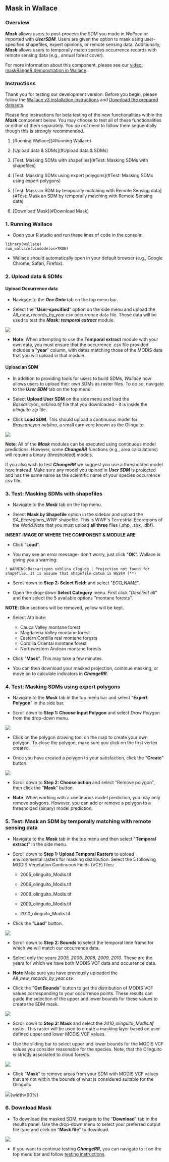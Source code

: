 ## Mask in Wallace  

### Overview

**_Mask_** allows users to post-process the SDM you made in *Wallace* or imported with **_UserSDM_**.  Users are given the option to mask using user-specified shapefiles, expert opinions, or remote sensing data. Additionally, **_Mask_** allows users to temporally match species occurrence records with remote sensing data (e.g., annual forest cover).
  
For more information about this component, please see our [video: maskRangeR demonstration in Wallace](https://youtu.be/uBbYqQLRirU). 

### Instructions  

Thank you for testing our development version. Before you begin, please follow the [Wallace v3 installation 
instructions](installation_instructions.md) and [Download the prepared datasets](Data.md).  

Please find instructions for beta testing of the new functionalities within the **_Mask_** component below. You may choose to test all of these functionalities or either of them separately. You *do not* need to follow them sequentially though this is strongly recommended.   

1. [Running Wallace](#Running Wallace)<br>

2. [Upload data & SDMs](#Upload data & SDMs)<br> 

3. [Test: Masking SDMs with shapefiles](#Test: Masking SDMs with shapefiles)<br>

4. [Test: Masking SDMs using expert polygons](#Test: Masking SDMs using expert polygons)<br>

5. [Test: Mask an SDM by temporally matching with Remote Sensing data](#Test: Mask an SDM by temporally matching with Remote Sensing data)<br>

6. [Download Mask](#Download Mask)<br>

### 1. Running Wallace <a name = "Running Wallace"> </a>

  * Open your R studio and run these lines of code in the console: 
  
```{r}
library(wallace) 
run_wallace(biomodelos=TRUE) 
```

  * Wallace should automatically open in your default browser (e.g., Google Chrome, Safari, Firefox).<br>
  

### 2. Upload data & SDMs <a name = "Upload data & SDMs"> </a>

#### Upload Occurrence data  

  * Navigate to the **_Occ Data_** tab on the top menu bar.  

  * Select the "**User-specified**" option on the side menu and upload the *All_new_records_by_year.csv* occurrence data file. These data will be used to test the **_Mask: temporal extract_** module.    

![](img/mrwOccData.png)

  * **Note**: When attempting to use the **Temporal extract** module with your own data, you must ensure that the occurrence .csv file provided includes a "**year**" column, with dates matching those of the MODIS data that you will upload in that module.  
  
####  Upload an SDM  

  * In addition to providing tools for users to build SDMs, *Wallace* now allows users to upload their own SDMs as raster files. To do so, navigate to the **_User SDM_** tab on the top menu. 

  * Select **Upload User SDM** on the side menu and load the *Bassaricyon_neblina.tif* file that you downloaded - it is inside the *olinguito.zip* file. 

  * Click **Load SDM**. This should upload a continuous model for *Brassaricyon neblina*, a small carnivore known as the Olinguito.<br>   

![](img/mrwLoadUserSDM.png)


**Note**: All of the **_Mask_** modules can be executed using continuous model predictions. However, some **_ChangeRR_** functions (e.g., area calculations) will require a binary (thresholded) models.   

If you also wish to test **_ChangeRR_** we suggest you use a thresholded model here instead. Make sure any model you upload in **_User SDM_** is projected and has the same name as the scientific name of your species occurrence csv file. <br>  

### 3. Test: Masking SDMs with shapefiles <a name = "Test: Masking SDMs with shapefiles"> </a>

  * Navigate to the **_Mask_** tab on the top menu.  
  
  * Select **Mask by Shapefile** option in the sidebar and upload the *SA_Ecoregions_WWF* shapefile. This is WWF's Terrestrial Ecoregions of the World.Note that you must upload **all three** files (.shp, .shx, .dbf).  

**INSERT IMAGE OF WHERE THE COMPONENT & MODULE ARE**

  * Click "**Load**". 
  
  * You may see an error message- don't worry, just click "**OK**". Wallace is giving you a warning: 

```{r}
! WARNING:Bassaricyon neblina cloglog | Projection not found for shapefile. It is assume that shapefile datum is WGS84 (**) 
```

  * Scroll down to **Step 2: Select Field:** and select "*ECO_NAME*". 
  
  * Open the drop-down **Select Category** menu. First click "*Deselect all*" and then select the 5 available options "montane forests".   

**NOTE**: Blue sections will be removed, yellow will be kept. 

  * Select Attribute:

    - Cauca Valley montane forest 
    - Magdalena Valley montane forest
    - Eastern Cordilla real montane forests
    - Cordilla Oriental montane forest
    - Northwestern Andean montane forests 

  * Click "**Mask**". This may take a few minutes. 

  * You can then download your masked projection, continue masking, or move on to calculate indicators in **_ChangeRR_**. <br>


### 4. Test: Masking SDMs using expert polygons<a name = "Test: Masking SDMs using expert polygons"> </a>  

  * Navigate to the **_Mask_** tab in the top menu bar and select "**Expert Polygon**" in the side bar.    

  * Scroll down to **Step 1: Choose Input Polygon** and select *Draw Polygon* from the drop-down menu.<br>  
  
  ![](img/mrwExpertPolygon1.png)

  * Click on the polygon drawing tool on the map to create your own polygon. To close the polygon, make sure you click on the first vertex created. 

  * Once you have created a polygon to your satisfaction, click the "**Create**" button.<br> 

![](img/mrwExpertPolygon2.png)<br>

  * Scroll down to **Step 2: Choose action** and select "Remove polygon", then click the "**Mask**" button.  
  
  * **Note**: When working with a continuous model prediction, you may only remove polygons. However, you can add or remove a polygon to a thresholded (binary) model prediction.<br>  

### 5. Test: Mask an SDM by temporally matching with remote sensing data <a name = "Test: Mask an SDM by temporally matching with remote sensing data"> </a> 
  
  * Navigate to the **_Mask_** tab in the top menu and then select "**Temporal extract**" in the side menu.  

  * Scroll down to **Step 1: Upload Temporal Rasters** to upload environmental rasters for masking distribution: Select the 5 following MODIS Vegetation Continuous Fields (VCF) files: 
  
      + 2005_olinguito_Modis.tif  
      
      + 2006_olinguito_Modis.tif  
      
      + 2008_olinguito_Modis.tif  
      
      + 2009_olinguito_Modis.tif  
      
      + 2010_olinguito_Modis.tif  
  
  * Click the "**Load**" button.<br>

![](img/mrwTempMatch1.png)

  * Scroll down to **Step 2: Bounds** to select the temporal time frame for which we will match our occurrence data. 
  
  * Select only the years *2005, 2006, 2008, 2009, 2010*. These are the years for which we have both MODIS VCF data and occurrence data. 

  * **Note** Make sure you have previously uploaded the *All_new_records_by_year.csv*. 

  * Click the "**Get Bounds**" button to get the distribution of MODIS VCF values corresponding to your occurrence points. These results can guide the selection of the upper and lower bounds for these values to create the SDM mask.<br>

![](img/mrwTempMatch3.PNG)  

  * Scroll down to **Step 3: Mask** and select the *2010_olinguito_Modis.tif* raster. This raster will be used to create a masking layer based on user-defined upper and lower MODIS VCF values. 

  * Use the sliding bar to select upper and lower bounds for the MODIS VCF values you consider reasonable for the species. Note, that the Olinguito is strictly associated to cloud forests.<br> 

![](img/mrwTempMatch4.png)  

  * Click "**Mask**" to remove areas from your SDM with MODIS VCF values that are not within the bounds of what is considered suitable for the Olinguito.<br> 

![](img/mrwTempMatch5.PNG){width=90%} <br>

### 6. Download Mask<a name = "Download Mask"> </a>

  * To download the masked SDM, navigate to the "**Download**" tab in the results panel. Use the drop-down menu to select your preferred output file type and click on "**Mask file**" to download.<br>

![](img/mrwDownloadMask.png)  

  * If you want to continue testing **_ChangeRR_**, you can navigate to it on the top menu bar and follow [testing instructions](crr.md). 
